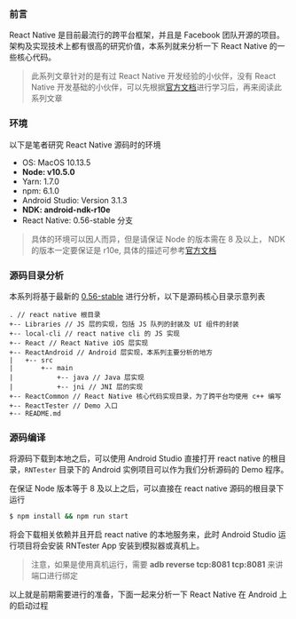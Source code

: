 ### 前言

React Native 是目前最流行的跨平台框架，并且是 Facebook 团队开源的项目。架构及实现技术上都有很高的研究价值，本系列就来分析一下 React Native 的一些核心代码。

> 此系列文章针对的是有过 React Native 开发经验的小伙伴，没有 React Native 开发基础的小伙伴，可以先根据[官方文档](https://facebook.github.io/react-native/docs/building-from-source)进行学习后，再来阅读此系列文章

### 环境
以下是笔者研究 React Native 源码时的环境

- OS: MacOS 10.13.5
- **Node: v10.5.0**
- Yarn: 1.7.0
- npm:  6.1.0
- Android Studio: Version 3.1.3
- **NDK: android-ndk-r10e**
- React Native: 0.56-stable 分支

> 具体的环境可以因人而异，但是请保证 Node 的版本需在 8 及以上， NDK 的版本一定要保证是 r10e, 具体的描述可参考[官方文档](https://facebook.github.io/react-native/docs/building-from-source)
### 源码目录分析
本系列将基于最新的 [0.56-stable](https://github.com/facebook/react-native/tree/0.56-stable) 进行分析，以下是源码核心目录示意列表

```
. // react native 根目录
+-- Libraries // JS 层的实现，包括 JS 队列的封装及 UI 组件的封装
+-- local-cli // react native cli 的 JS 实现
+-- React // React Native iOS 层实现
+-- ReactAndroid // Android 层实现，本系列主要分析的地方
|   +-- src
|       +-- main
|           +-- java // Java 层实现
|           +-- jni // JNI 层的实现
+-- ReactCommon // React Native 核心代码实现目录，为了跨平台均使用 c++ 编写
+-- ReactTester // Demo 入口
+-- README.md
```

### 源码编译
将源码下载到本地之后，可以使用 Android Studio 直接打开 react native 的根目录，`RNTester` 目录下的 Android 实例项目可以作为我们分析源码的 Demo 程序。

在保证 Node 版本等于 8 及以上之后，可以直接在 react native 源码的根目录下运行

```bash
$ npm install && npm run start
```
将会下载相关依赖并且开启 react native 的本地服务来，此时 Android Studio 运行项目将会安装 RNTester App 安装到模拟器或真机上。

> 注意，如果是使用真机运行，需要 **adb reverse tcp:8081 tcp:8081** 来讲端口进行绑定

以上就是前期需要进行的准备，下面一起来分析一下 React Native 在 Android 上的启动过程
